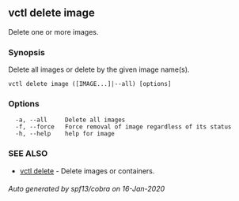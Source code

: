 ## vctl delete image

Delete one or more images.

### Synopsis

Delete all images or delete by the given image name(s).

```
vctl delete image ([IMAGE...]|--all) [options]
```

### Options

```
  -a, --all     Delete all images
  -f, --force   Force removal of image regardless of its status
  -h, --help    help for image
```

### SEE ALSO

* [vctl delete](vctl_delete.md)	 - Delete images or containers.

###### Auto generated by spf13/cobra on 16-Jan-2020
